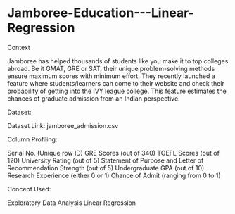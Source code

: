 # Jamboree-Education---Linear-Regression

Context

Jamboree has helped thousands of students like you make it to top colleges abroad. Be it GMAT, GRE or SAT, their unique problem-solving methods ensure maximum scores with minimum effort.
They recently launched a feature where students/learners can come to their website and check their probability of getting into the IVY league college. This feature estimates the chances of graduate admission from an Indian perspective.


Dataset:

Dataset Link: jamboree_admission.csv


Column Profiling:

Serial No. (Unique row ID)
GRE Scores (out of 340)
TOEFL Scores (out of 120)
University Rating (out of 5)
Statement of Purpose and Letter of Recommendation Strength (out of 5)
Undergraduate GPA (out of 10)
Research Experience (either 0 or 1)
Chance of Admit (ranging from 0 to 1)

Concept Used:

Exploratory Data Analysis
Linear Regression
